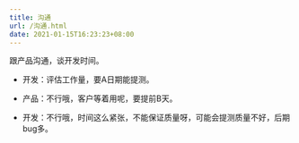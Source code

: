 ```yaml
---
title: 沟通
url: /沟通.html
date: 2021-01-15T16:23:23+08:00
---
```


跟产品沟通，谈开发时间。

- 开发：评估工作量，要A日期能提测。
- 产品：不行哦，客户等着用呢，要提前B天。

- 开发：不行哦，时间这么紧张，不能保证质量呀，可能会提测质量不好，后期bug多。